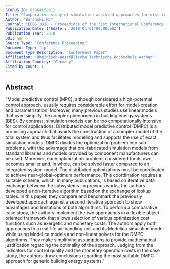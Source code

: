 ```yaml
---
SCOPUS_ID: 85064158012
Title: "Comparative study of simulation-assisted approaches for distributed model predictive control in building energy systems"
Author: "Baranski M."
Journal: "ECOS 2018 - Proceedings of the 31st International Conference on Efficiency, Cost, Optimization, Simulation and Environmental Impact of Energy Systems"
Publication Date: {'$date': '2018-01-01T00:00:00Z'}
Publication Year: 2018
DOI: nan
Source Type: "Conference Proceeding"
Document Type: "cp"
Document Type Description: "Conference Paper"
Affiliation: "Rheinisch-Westfälische Technische Hochschule Aachen"
Affiliation Country: "Germany"
Cited by count: 1
---
```


## Abstract
"Model predictive control (MPC), although considered a high-potential control approach, usually requires considerable effort for model-creation and parametrization. Moreover, many previous studies use linear models that over-simplify the complex phenomena in building energy systems (BES). By contrast, simulation models can be too computationally intensive for control applications. Distributed model predictive control (DMPC) is a promising approach that avoids the construction of a complex model of the total system and thus facilitates modelling and supports the use of exact simulation models. DMPC divides the optimization problem into sub-problems, with the advantage that pre-fabricated simulation models from standard libraries and models provided by component manufacturers can be used. Moreover, each optimization problem, considered for its own, becomes smaller and, in whole, can be solved faster compared to an integrated system model. The distributed optimizations must be coordinated to achieve near-global-optimum performance. This coordination requires a suitable scheme, which, in many publications, is based on iterative data exchange between the subsystems. In previous works, the authors developed a non-iterative algorithm based on the exchange of lookup tables. In this paper, they compare and benchmark the previously developed approach against a second iterative approach to show advantages and limitations of both algorithms. To perform a comparative case study, the authors implement the two approaches in a flexible object-oriented framework that allows selection of various optimization cost functions such as exergetic and monetary costs. The authors apply both approaches to a real-life air-handling unit and its Modelica simulation model while using Modelica models and non-linear solvers for the DMPC algorithms. They make simplifying assumptions to provide mathematical justification regarding the optimality of the approach. Judging from the indicators for control quality and the monetary operation costs in the case study, the authors draw conclusions regarding the most suitable DMPC approach for generic building energy systems."
